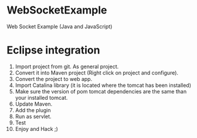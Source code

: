 WebSocketExample
================

Web Socket Example (Java and JavaScript)

# Eclipse integration
<ol>
<li> Import project from git. As general project.</li>
<li> Convert it into Maven project (Right click on project and configure).</li>
<li> Convert the project to web app. </li>
<li> Import Catalina library (it is located where the tomcat has been installed)</li>
<li> Make sure the version of pom tomcat dependencies are the same than your installed tomcat.</li>
<li> Update Maven.</li>
<li> Add the plugin </li>
<li> Run as servlet.</li>
<li> Test</li>
<li> Enjoy and Hack ;)</li>
</ol>
